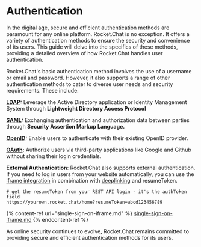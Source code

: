 # Authentication

In the digital age, secure and efficient authentication methods are paramount for any online platform. Rocket.Chat is no exception. It offers a variety of authentication methods to ensure the security and convenience of its users. This guide will delve into the specifics of these methods, providing a detailed overview of how Rocket.Chat handles user authentication.

Rocket.Chat's basic authentication method involves the use of a username or email and password. However, it also supports a range of other authentication methods to cater to diverse user needs and security requirements. These include:

[**LDAP**](../../../use-rocket.chat/workspace-administration/settings/ldap/)**:**  Leverage the Active Directory application or Identity Management System through **Lightweight Directory Access Protocol**

[**SAML**](../../../use-rocket.chat/workspace-administration/settings/saml/)**:** Exchanging authentication and authorization data between parties through **Security Assertion Markup Language.**

[**OpenID**](open-id-connect/)**:** Enable users to authenticate with their existing OpenID provider.

[**OAuth**](../../../use-rocket.chat/workspace-administration/settings/oauth/)**:** Authorize users via third-party applications like Google and Github without sharing their login credentials.

**External Authentication**: Rocket.Chat also supports external authentication. If you need to log in users from your website automatically, you can use the [iframe integration](../../../use-rocket.chat/workspace-administration/settings/accounts/#iframe) in combination with [deeplinking](https://developer.rocket.chat/rocket.chat/deeplink) and resumeToken.&#x20;

```
# get the resumeToken from your REST API login - it's the authToken field
https://yourown.rocket.chat/home?resumeToken=abcd123456789
```

{% content-ref url="single-sign-on-iframe.md" %}
[single-sign-on-iframe.md](single-sign-on-iframe.md)
{% endcontent-ref %}

As online security continues to evolve, Rocket.Chat remains committed to providing secure and efficient authentication methods for its users.
